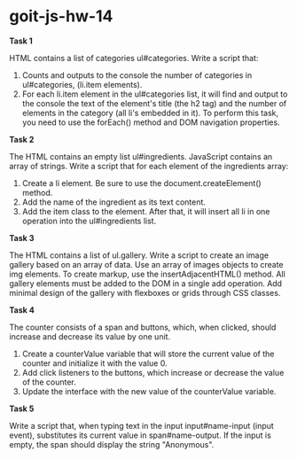# goit-js-hw-14

**Task 1**

HTML contains a list of categories ul#categories.
Write a script that:

1. Counts and outputs to the console the number of categories in ul#categories, (li.item elements).
2. For each li.item element in the ul#categories list, it will find and output to the console the text of the element's title (the h2 tag) and the number of elements in the category (all li's embedded in it).
   To perform this task, you need to use the forEach() method and DOM navigation properties.

**Task 2**

The HTML contains an empty list ul#ingredients.
JavaScript contains an array of strings.
Write a script that for each element of the ingredients array:

1. Create a li element. Be sure to use the document.createElement() method.
2. Add the name of the ingredient as its text content.
3. Add the item class to the element.
   After that, it will insert all li in one operation into the ul#ingredients list.

**Task 3**

The HTML contains a list of ul.gallery.
Write a script to create an image gallery based on an array of data.
Use an array of images objects to create img elements. To create markup, use the insertAdjacentHTML() method.
All gallery elements must be added to the DOM in a single add operation.
Add minimal design of the gallery with flexboxes or grids through CSS classes.

**Task 4**

The counter consists of a span and buttons, which, when clicked, should increase and decrease its value by one unit.

1. Create a counterValue variable that will store the current value of the counter and initialize it with the value 0.
2. Add click listeners to the buttons, which increase or decrease the value of the counter.
3. Update the interface with the new value of the counterValue variable.

**Task 5**

Write a script that, when typing text in the input input#name-input (input event), substitutes its current value in span#name-output. If the input is empty, the span should display the string "Anonymous".
